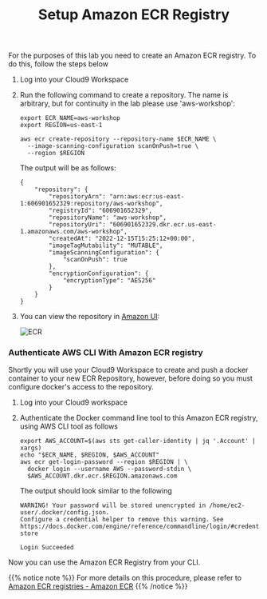 ﻿---
title: "Setup Amazon ECR Registry"
chapter: false
weight: 31
---

For the purposes of this lab you need to create an Amazon ECR registry. To do this, follow the steps below

1. Log into your Cloud9 Workspace

2. Run the following command to create a repository. The name is arbitrary, but for continuity in the lab please use 'aws-workshop':

    ```
    export ECR_NAME=aws-workshop
    export REGION=us-east-1

    aws ecr create-repository --repository-name $ECR_NAME \
      --image-scanning-configuration scanOnPush=true \
      --region $REGION
    ```

    The output will be as follows:

    ```
    {
        "repository": {
            "repositoryArn": "arn:aws:ecr:us-east-1:606901652329:repository/aws-workshop",
            "registryId": "606901652329",
            "repositoryName": "aws-workshop",
            "repositoryUri": "606901652329.dkr.ecr.us-east-1.amazonaws.com/aws-workshop",
            "createdAt": "2022-12-15T15:25:12+00:00",
            "imageTagMutability": "MUTABLE",
            "imageScanningConfiguration": {
                "scanOnPush": true
            },
            "encryptionConfiguration": {
                "encryptionType": "AES256"
            }
        }
    }
    ```

3. You can view the repository in [Amazon UI](https://console.aws.amazon.com/ecr/repositories?region=us-east-1):

    ![ECR](/images/30_module_1/Amazon_ECR01_1.png)

### Authenticate AWS CLI With Amazon ECR registry

Shortly you will use your Cloud9 Workspace to create and push a docker container to your new ECR Repository, however, before doing so you must configure docker's access to the repository.

1. Log into your Cloud9 workspace

2. Authenticate the Docker command line tool to this Amazon ECR registry, using AWS CLI tool as follows

    ```
    export AWS_ACCOUNT=$(aws sts get-caller-identity | jq '.Account' | xargs)
    echo "$ECR_NAME, $REGION, $AWS_ACCOUNT"
    aws ecr get-login-password --region $REGION | \
      docker login --username AWS --password-stdin \
      $AWS_ACCOUNT.dkr.ecr.$REGION.amazonaws.com
    ```

    The output should look similar to the following

    ```
    WARNING! Your password will be stored unencrypted in /home/ec2-user/.docker/config.json.
    Configure a credential helper to remove this warning. See
    https://docs.docker.com/engine/reference/commandline/login/#credentials-store

    Login Succeeded
    ```

Now you can use the Amazon ECR Registry from your CLI.

{{% notice note %}}
For more details on this procedure, please refer to [Amazon ECR registries - Amazon ECR](https://docs.aws.amazon.com/AmazonECR/latest/userguide/Registries.html)
{{% /notice %}}

